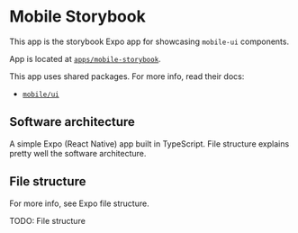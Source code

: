 # Mobile Storybook

This app is the storybook Expo app for showcasing `mobile-ui` components.

App is located at [`apps/mobile-storybook`](../../../apps/mobile-storybook).

This app uses shared packages. For more info, read their docs:

- [`mobile/ui`](../packages/mobile/ui.md)

## Software architecture

A simple Expo (React Native) app built in TypeScript. File structure explains pretty well the software architecture.

## File structure

For more info, see Expo file structure.

TODO: File structure

